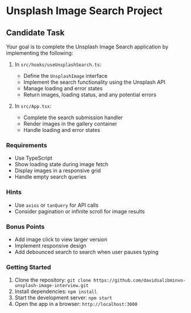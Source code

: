 # Unsplash Image Search Project

## Candidate Task

Your goal is to complete the Unsplash Image Search application by implementing the following:

1. In `src/hooks/useUnsplashSearch.ts`:

   - Define the `UnsplashImage` interface
   - Implement the search functionality using the Unsplash API
   - Manage loading and error states
   - Return images, loading status, and any potential errors

2. In `src/App.tsx`:
   - Complete the search submission handler
   - Render images in the gallery container
   - Handle loading and error states

### Requirements

- Use TypeScript
- Show loading state during image fetch
- Display images in a responsive grid
- Handle empty search queries

### Hints

- Use `axios` or `tanQuery` for API calls
- Consider pagination or infinite scroll for image results

### Bonus Points

- Add image click to view larger version
- Implement responsive design
- Add debounced search to search when user pauses typing

### Getting Started

1. Clone the repository: `git clone https://github.com/davidsalibminvo-unsplash-image-interview.git`
2. Install dependencies: `npm install`
3. Start the development server: `npm start`
4. Open the app in a browser: `http://localhost:3000`
